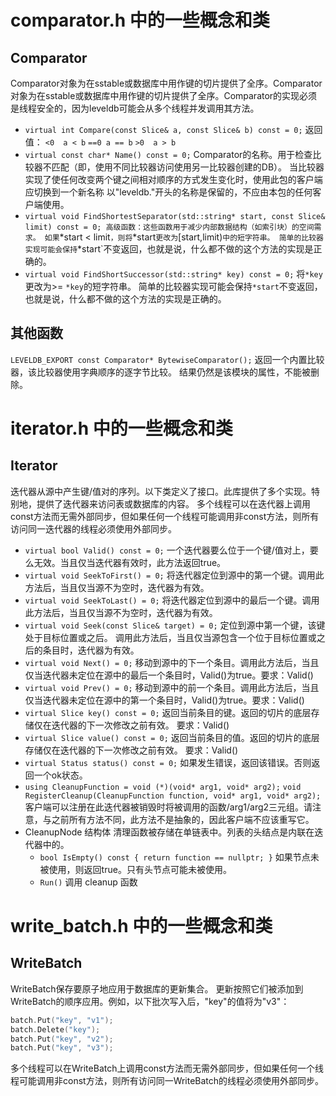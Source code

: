 # comparator.h 中的一些概念和类

## Comparator

Comparator对象为在sstable或数据库中用作键的切片提供了全序。Comparator对象为在sstable或数据库中用作键的切片提供了全序。Comparator的实现必须是线程安全的，因为leveldb可能会从多个线程并发调用其方法。

+ `virtual int Compare(const Slice& a, const Slice& b) const = 0;`
	返回值：
	`<0  a < b`
	`==0 a == b`
	`>0  a > b`
+ `virtual const char* Name() const = 0;`
	Comparator的名称。用于检查比较器不匹配（即，使用不同比较器访问使用另一比较器创建的DB）。
	当比较器实现了使任何改变两个键之间相对顺序的方式发生变化时，使用此包的客户端应切换到一个新名称
	以"leveldb."开头的名称是保留的，不应由本包的任何客户端使用。
+ `virtual void FindShortestSeparator(std::string* start, const Slice& limit) const = 0;
	高级函数：这些函数用于减少内部数据结构（如索引块）的空间需求。
	如果`*start < limit`，则将`*start`更改为`[start,limit)`中的短字符串。
	简单的比较器实现可能会保持`*start`不变返回，也就是说，什么都不做的这个方法的实现是正确的。
+ `virtual void FindShortSuccessor(std::string* key) const = 0;`
	将`*key`更改为>= `*key`的短字符串。
	简单的比较器实现可能会保持`*start`不变返回，也就是说，什么都不做的这个方法的实现是正确的。

## 其他函数

`LEVELDB_EXPORT const Comparator* BytewiseComparator();`
返回一个内置比较器，该比较器使用字典顺序的逐字节比较。
结果仍然是该模块的属性，不能被删除。

# iterator.h 中的一些概念和类

## Iterator 

迭代器从源中产生键/值对的序列。以下类定义了接口。此库提供了多个实现。特别地，提供了迭代器来访问表或数据库的内容。
多个线程可以在迭代器上调用const方法而无需外部同步，但如果任何一个线程可能调用非const方法，则所有访问同一迭代器的线程必须使用外部同步。

+ `virtual bool Valid() const = 0;`
	一个迭代器要么位于一个键/值对上，要么无效。当且仅当迭代器有效时，此方法返回true。
+ `virtual void SeekToFirst() = 0;`
	将迭代器定位到源中的第一个键。调用此方法后，当且仅当源不为空时，迭代器为有效。
+ `virtual void SeekToLast() = 0;`
	将迭代器定位到源中的最后一个键。调用此方法后，当且仅当源不为空时，迭代器为有效。
+ `virtual void Seek(const Slice& target) = 0;`
	定位到源中第一个键，该键处于目标位置或之后。
	调用此方法后，当且仅当源包含一个位于目标位置或之后的条目时，迭代器为有效。
+ `virtual void Next() = 0;`
	移动到源中的下一个条目。调用此方法后，当且仅当迭代器未定位在源中的最后一个条目时，Valid()为true。要求：Valid()
+ `virtual void Prev() = 0;`
	移动到源中的前一个条目。调用此方法后，当且仅当迭代器未定位在源中的第一个条目时，Valid()为true。要求：Valid()
+ `virtual Slice key() const = 0;`
	返回当前条目的键。返回的切片的底层存储仅在迭代器的下一次修改之前有效。 要求：Valid()
+ `virtual Slice value() const = 0;`
	返回当前条目的值。返回的切片的底层存储仅在迭代器的下一次修改之前有效。 要求：Valid()
+ `virtual Status status() const = 0;`
	如果发生错误，返回该错误。否则返回一个ok状态。
+ `using CleanupFunction = void (*)(void* arg1, void* arg2);`
	`void RegisterCleanup(CleanupFunction function, void* arg1, void* arg2);`
	客户端可以注册在此迭代器被销毁时将被调用的函数/arg1/arg2三元组。请注意，与之前所有方法不同，此方法不是抽象的，因此客户端不应该重写它。
+ CleanupNode 结构体
	清理函数被存储在单链表中。列表的头结点是内联在迭代器中的。
	+ `bool IsEmpty() const { return function == nullptr; }`
		如果节点未被使用，则返回true。只有头节点可能未被使用。
	+ `Run()`
		调用 cleanup 函数


# write_batch.h 中的一些概念和类

## WriteBatch

WriteBatch保存要原子地应用于数据库的更新集合。
更新按照它们被添加到WriteBatch的顺序应用。例如，以下批次写入后，"key"的值将为"v3"：
```cpp
batch.Put("key", "v1");
batch.Delete("key");
batch.Put("key", "v2");
batch.Put("key", "v3");
```
多个线程可以在WriteBatch上调用const方法而无需外部同步，但如果任何一个线程可能调用非const方法，则所有访问同一WriteBatch的线程必须使用外部同步。



